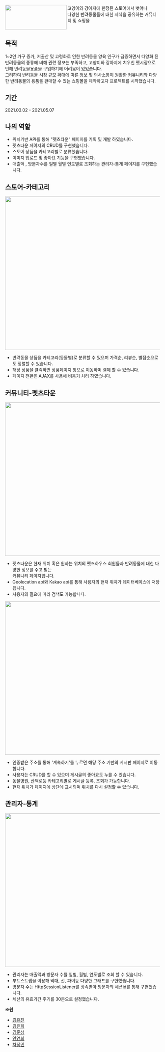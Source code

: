 <img src="https://user-images.githubusercontent.com/68797467/119070831-b0eee500-ba23-11eb-93fa-2a6f9088941d.png" width="200px" height="80px" align="left">고양이와 강아지에 한정된 스토어에서 벗어나<br> 다양한 반려동물들에 대한 지식을 공유하는 커뮤니티 및 쇼핑몰
<br clear="left">
## 목적
1~2인 가구 증가, 저출산 및 고령화로 인한 반려동물 양육 인구가 급증하면서 다양화 된 반려동물의 종류에 비해 관련 정보는 부족하고, 고양이와 강아지에 치우친 펫시장으로 인해 반려동물용품을 구입하기에 어려움이 있었습니다.<br>
그리하여 반려동물 시장 규모 확대에 따른 정보 및 의사소통이 원활한 커뮤니티와 다양한 반려동물의 용품을 판매할 수 있는 쇼핑몰을 제작하고자 프로젝트를 시작했습니다.
## 기간
2021.03.02 - 2021.05.07

## 나의 역할
+ 위치기반 API를 통해 "펫츠타운" 페이지를 기획 및 개발 하였습니다.
+ 펫츠타운 페이지의 CRUD를 구현했습니다.
+ 스토어 상품을 카테고리별로 분류했습니다.
+ 이미지 업로드 및 좋아요 기능을 구현했습니다.
+ 매출액 , 방문자수를 일별 월별 연도별로 조회하는 관리자-통계 페이지를 구현했습니다.





## 스토어-카테고리
<img src="https://user-images.githubusercontent.com/74960637/119977928-f39c5880-bff3-11eb-9ee7-020110de33f2.PNG" width="800px" height="500px">

+ 반려동물 상품을 카테고리(동물별)로 분류할 수 있으며 가격순, 리뷰순, 별점순으로도 정렬할 수 있습니다.
+ 해당 상품을 클릭하면 상품페이지 창으로 이동하며 결제 할 수 있습니다.  
+ 페이지 전환은 AJAX를 사용해 비동기 처리 하였습니다. 


## 커뮤니티-펫츠타운
<img src="https://user-images.githubusercontent.com/74960637/119982313-a1f6cc80-bff9-11eb-8461-97030086c506.PNG" width="800px" height="500px">

+ 펫츠타운은 현재 위치 혹은 원하는 위치의 펫츠하우스 회원들과 반려동물에 대한 다양한 정보를 주고 받는<br> 
  커뮤니티 페이지입니다.
+ Geolocation api와 Kakao api를 통해 사용자의 현재 위치가 데이터베이스에 저장됩니다.
+ 사용자의 필요에 따라 검색도 가능합니다. 

<img src="https://user-images.githubusercontent.com/74960637/119983084-a7084b80-bffa-11eb-89ab-7f7c3bcef868.PNG" width="800px" height="500px">

+ 인증받은 주소를 통해 '계속하기'를 누르면 해당 주소 기반의 게시판 페이지로 이동합니다.
+ 사용자는 CRUD를 할 수 있으며 게시글의 좋아요도 누를 수 있습니다.
+ 동물병원, 산책로등 카테고리별로 게시글 등록, 조회가 가능합니다.
+ 현재 위치가 페이지에 상단에 표시되며 위치를 다시 설정할 수 있습니다.

## 관리자-통계
<img src="https://user-images.githubusercontent.com/74960637/119985143-3d3d7100-bffd-11eb-8b92-90237b3f2609.PNG" width="800px" height="500px">

+ 관리자는 매출액과 방문자 수를 일별, 월별, 연도별로 조회 할 수 있습니다.
+ 부트스트랩을 이용해 막대, 선, 파이등 다양한 그래프를 구현했습니다.
+ 방문자 수는 HttpSessionListener를 상속받아 방문자의 세션id를 통해 구현했습니다.
+ 세션의 유효기간 주기를 30분으로 설정했습니다. 

**조원**
+ [김유진](https://github.com/chiroxxx)
+ [김은희](https://github.com/eeeuniee)
+ [김준성](https://github.com/eril1024)
+ [안연희](https://github.com/yeanhee-hub)
+ [차정민](https://github.com/jungmincha)

